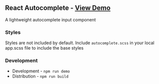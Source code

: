 React Autocomplete - [View Demo](http://synapsestudios.github.io/react-autocomplete/)
----
A lightweight autocomplete input component

### Styles
Styles are not included by default. Include `autocomplete.scss` in your local app.scss file to include the base styles

### Development
* Development - `npm run demo`
* Distribution - `npm run build`
